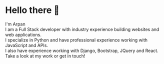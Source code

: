 
# Hello there 👋

I'm Arpan\
I am a Full Stack developer with industry experience building websites and web applications.\
I specialize in Python and have professional experience working with JavaScript and APIs.\
I also have experience working with Django, Bootstrap, JQuery and React. Take a look at my work or get in touch!



<!--
**arpansharma0016/arpansharma0016** is a ✨ _special_ ✨ repository because its `README.md` (this file) appears on your GitHub profile.

Here are some ideas to get you started:

- 🔭 I’m currently working on ...
- 🌱 I’m currently learning ...
- 👯 I’m looking to collaborate on ...
- 🤔 I’m looking for help with ...
- 💬 Ask me about ...
- 📫 How to reach me: ...
- 😄 Pronouns: ...
- ⚡ Fun fact: ...
-->
